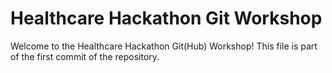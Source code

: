 # Healthcare Hackathon Git Workshop

Welcome to the Healthcare Hackathon Git(Hub) Workshop! 
This file is part of the first commit of the repository.
